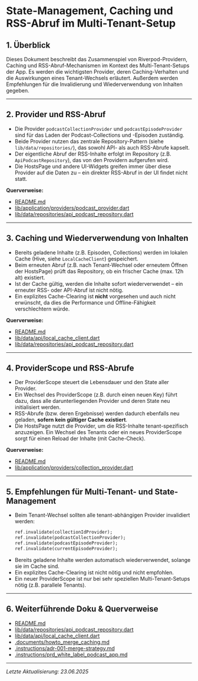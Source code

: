 # State-Management, Caching und RSS-Abruf im Multi-Tenant-Setup

## 1. Überblick
Dieses Dokument beschreibt das Zusammenspiel von Riverpod-Providern, Caching und RSS-Abruf-Mechanismen im Kontext des Multi-Tenant-Setups der App. Es werden die wichtigsten Provider, deren Caching-Verhalten und die Auswirkungen eines Tenant-Wechsels erläutert. Außerdem werden Empfehlungen für die Invalidierung und Wiederverwendung von Inhalten gegeben.

---

## 2. Provider und RSS-Abruf
- Die Provider `podcastCollectionProvider` und `podcastEpisodeProvider` sind für das Laden der Podcast-Collections und -Episoden zuständig.
- Beide Provider nutzen das zentrale Repository-Pattern (siehe `lib/data/repositories/`), das sowohl API- als auch RSS-Abrufe kapselt.
- Der eigentliche Abruf der RSS-Inhalte erfolgt im Repository (z.B. `ApiPodcastRepository`), das von den Providern aufgerufen wird.
- Die HostsPage und andere UI-Widgets greifen immer über diese Provider auf die Daten zu – ein direkter RSS-Abruf in der UI findet nicht statt.

**Querverweise:**
- [README.md](../README.md#repository-pattern--flexible-api-parameter-zukunftssicher)
- [lib/application/providers/podcast_provider.dart](../lib/application/providers/podcast_provider.dart)
- [lib/data/repositories/api_podcast_repository.dart](../lib/data/repositories/api_podcast_repository.dart)

---

## 3. Caching und Wiederverwendung von Inhalten
- Bereits geladene Inhalte (z.B. Episoden, Collections) werden im lokalen Cache (Hive, siehe `LocalCacheClient`) gespeichert.
- Beim erneuten Abruf (z.B. nach Tenant-Wechsel oder erneutem Öffnen der HostsPage) prüft das Repository, ob ein frischer Cache (max. 12h alt) existiert.
- Ist der Cache gültig, werden die Inhalte sofort wiederverwendet – ein erneuter RSS- oder API-Abruf ist nicht nötig.
- Ein explizites Cache-Clearing ist **nicht** vorgesehen und auch nicht erwünscht, da dies die Performance und Offline-Fähigkeit verschlechtern würde.

**Querverweise:**
- [README.md](../README.md#audio-player-teststrategie--lessons-learned-juni-2025)
- [lib/data/api/local_cache_client.dart](../lib/data/api/local_cache_client.dart)
- [lib/data/repositories/api_podcast_repository.dart](../lib/data/repositories/api_podcast_repository.dart)

---

## 4. ProviderScope und RSS-Abrufe
- Der ProviderScope steuert die Lebensdauer und den State aller Provider.
- Ein Wechsel des ProviderScope (z.B. durch einen neuen Key) führt dazu, dass alle darunterliegenden Provider und deren State neu initialisiert werden.
- RSS-Abrufe (bzw. deren Ergebnisse) werden dadurch ebenfalls neu geladen, **sofern kein gültiger Cache existiert**.
- Die HostsPage nutzt die Provider, um die RSS-Inhalte tenant-spezifisch anzuzeigen. Ein Wechsel des Tenants oder ein neues ProviderScope sorgt für einen Reload der Inhalte (mit Cache-Check).

**Querverweise:**
- [README.md](../README.md#state-management-caching-und-rss-abruf-im-multi-tenant-setup)
- [lib/application/providers/collection_provider.dart](../lib/application/providers/collection_provider.dart)

---

## 5. Empfehlungen für Multi-Tenant- und State-Management
- Beim Tenant-Wechsel sollten alle tenant-abhängigen Provider invalidiert werden:
  ```dart
  ref.invalidate(collectionIdProvider);
  ref.invalidate(podcastCollectionProvider);
  ref.invalidate(podcastEpisodeProvider);
  ref.invalidate(currentEpisodeProvider);
  ```
- Bereits geladene Inhalte werden automatisch wiederverwendet, solange sie im Cache sind.
- Ein explizites Cache-Clearing ist nicht nötig und nicht empfohlen.
- Ein neuer ProviderScope ist nur bei sehr speziellen Multi-Tenant-Setups nötig (z.B. parallele Tenants).

---

## 6. Weiterführende Doku & Querverweise
- [README.md](../README.md)
- [lib/data/repositories/api_podcast_repository.dart](../lib/data/repositories/api_podcast_repository.dart)
- [lib/data/api/local_cache_client.dart](../lib/data/api/local_cache_client.dart)
- [.documents/howto_merge_caching.md](../.documents/howto_merge_caching.md)
- [.instructions/adr-001-merge-strategy.md](../.instructions/adr-001-merge-strategy.md)
- [.instructions/prd_white_label_podcast_app.md](../.instructions/prd_white_label_podcast_app.md)

---

*Letzte Aktualisierung: 23.06.2025*
